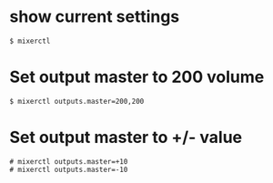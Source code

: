 # show current settings
```shell
$ mixerctl
```

# Set output master to 200 volume
```shell
$ mixerctl outputs.master=200,200
```

# Set output master to +/- value
```shell
# mixerctl outputs.master=+10
# mixerctl outputs.master=-10
```
